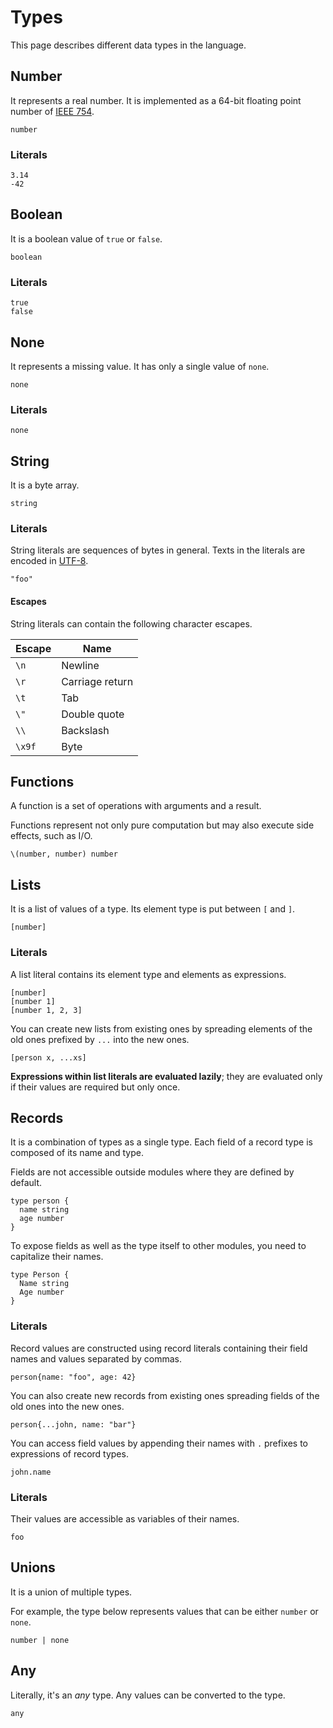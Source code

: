 # Types

This page describes different data types in the language.

## Number

It represents a real number. It is implemented as a 64-bit floating point number of [IEEE 754](https://en.wikipedia.org/wiki/Double-precision_floating-point_format).

```pen
number
```

### Literals

```pen
3.14
-42
```

## Boolean

It is a boolean value of `true` or `false`.

```pen
boolean
```

### Literals

```pen
true
false
```

## None

It represents a missing value. It has only a single value of `none`.

```pen
none
```

### Literals

```pen
none
```

## String

It is a byte array.

```pen
string
```

### Literals

String literals are sequences of bytes in general. Texts in the literals are encoded in [UTF-8](https://en.wikipedia.org/wiki/UTF-8).

```pen
"foo"
```

#### Escapes

String literals can contain the following character escapes.

| Escape | Name            |
| ------ | --------------- |
| `\n`   | Newline         |
| `\r`   | Carriage return |
| `\t`   | Tab             |
| `\"`   | Double quote    |
| `\\`   | Backslash       |
| `\x9f` | Byte            |

## Functions

A function is a set of operations with arguments and a result.

Functions represent not only pure computation but may also execute side effects, such as I/O.

```pen
\(number, number) number
```

## Lists

It is a list of values of a type. Its element type is put between `[` and `]`.

```pen
[number]
```

### Literals

A list literal contains its element type and elements as expressions.

```pen
[number]
[number 1]
[number 1, 2, 3]
```

You can create new lists from existing ones by spreading elements of the old ones prefixed by `...` into the new ones.

```pen
[person x, ...xs]
```

**Expressions within list literals are evaluated lazily**; they are evaluated only if their values are required but only once.

## Records

It is a combination of types as a single type. Each field of a record type is composed of its name and type.

Fields are not accessible outside modules where they are defined by default.

```pen
type person {
  name string
  age number
}
```

To expose fields as well as the type itself to other modules, you need to capitalize their names.

```pen
type Person {
  Name string
  Age number
}
```

### Literals

Record values are constructed using record literals containing their field names and values separated by commas.

```pen
person{name: "foo", age: 42}
```

You can also create new records from existing ones spreading fields of the old ones into the new ones.

```pen
person{...john, name: "bar"}
```

You can access field values by appending their names with `.` prefixes to expressions of record types.

```pen
john.name
```

### Literals

Their values are accessible as variables of their names.

```pen
foo
```

## Unions

It is a union of multiple types.

For example, the type below represents values that can be either `number` or `none`.

```pen
number | none
```

## Any

Literally, it's an _any_ type. Any values can be converted to the type.

```pen
any
```
